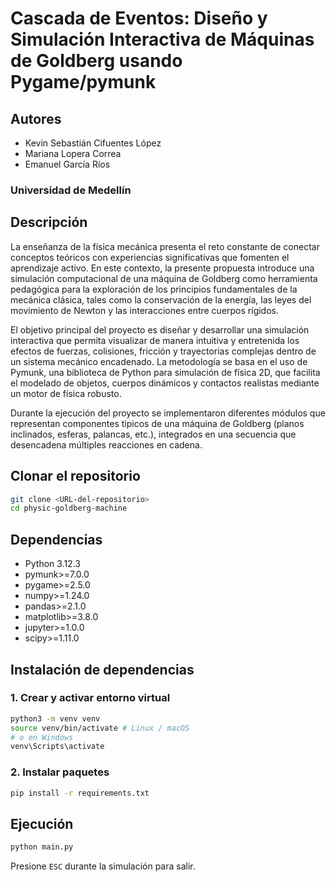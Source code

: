 # Cascada de Eventos: Diseño y Simulación Interactiva de Máquinas de Goldberg usando Pygame/pymunk

## Autores

- Kevin Sebastián Cifuentes López  
- Mariana Lopera Correa  
- Emanuel García Ríos  

### Universidad de Medellín

## Descripción

La enseñanza de la física mecánica presenta el reto constante de conectar conceptos teóricos con experiencias significativas que fomenten el aprendizaje activo. En este contexto, la presente propuesta introduce una simulación computacional de una máquina de Goldberg como herramienta pedagógica para la exploración de los principios fundamentales de la mecánica clásica, tales como la conservación de la energía, las leyes del movimiento de Newton y las interacciones entre cuerpos rígidos.

El objetivo principal del proyecto es diseñar y desarrollar una simulación interactiva que permita visualizar de manera intuitiva y entretenida los efectos de fuerzas, colisiones, fricción y trayectorias complejas dentro de un sistema mecánico encadenado. La metodología se basa en el uso de Pymunk, una biblioteca de Python para simulación de física 2D, que facilita el modelado de objetos, cuerpos dinámicos y contactos realistas mediante un motor de física robusto.

Durante la ejecución del proyecto se implementaron diferentes módulos que representan componentes típicos de una máquina de Goldberg (planos inclinados, esferas, palancas, etc.), integrados en una secuencia que desencadena múltiples reacciones en cadena.

## Clonar el repositorio

```bash
git clone <URL-del-repositorio>
cd physic-goldberg-machine
```

## Dependencias

- Python 3.12.3  
- pymunk>=7.0.0  
- pygame>=2.5.0  
- numpy>=1.24.0  
- pandas>=2.1.0  
- matplotlib>=3.8.0  
- jupyter>=1.0.0  
- scipy>=1.11.0  

## Instalación de dependencias

### 1. Crear y activar entorno virtual

```bash
python3 -m venv venv
source venv/bin/activate # Linux / macOS
# o en Windows
venv\Scripts\activate
```

### 2. Instalar paquetes

```bash
pip install -r requirements.txt
```

## Ejecución

```bash
python main.py
```

Presione `ESC` durante la simulación para salir.
